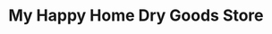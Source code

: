 ---
title: "My Happy Home Dry Goods Store"
url: /general-trias/my-happy-home-dry-goods-store/
shop: Supermarkt
---
